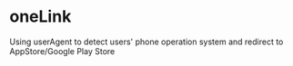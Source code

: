 # oneLink
Using userAgent to detect users' phone operation system and redirect to AppStore/Google Play Store
